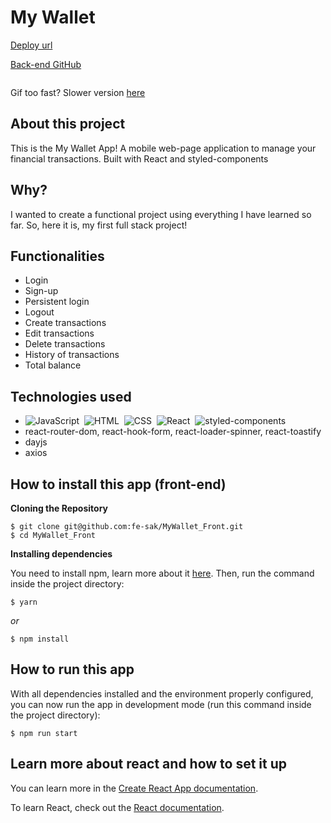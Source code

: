 
# My Wallet

 [Deploy url](https://my-wallet-front-five.vercel.app/) 
 
[Back-end GitHub](https://github.com/fe-sak/MyWallet_Back)

<img src="https://media3.giphy.com/media/Hs9nhr4IAhIQBnNYyw/giphy.gif?cid=790b7611568b2c9c15bfad6cb5dcd5e8af30ba240892f326&rid=giphy.gif" alt='' />

Gif too fast? Slower version [here](https://streamable.com/yhkpo8)

## About this project

This is the My Wallet App! A mobile web-page application to manage your financial transactions. Built with React and styled-components

## Why?

I wanted to create a functional project using everything I have learned so far. So, here it is, my first full stack project!


## Functionalities

- Login
- Sign-up
- Persistent login
- Logout
- Create transactions
- Edit transactions
- Delete transactions
- History of transactions
- Total balance

## Technologies used

- ![JavaScript](https://img.shields.io/badge/-JavaScript-05122A?style=flat&logo=javascript)&nbsp;
![HTML](https://img.shields.io/badge/-HTML-05122A?style=flat&logo=HTML5)&nbsp;
![CSS](https://img.shields.io/badge/-CSS-05122A?style=flat&logo=CSS3&logoColor=1572B6)&nbsp;
![React](https://img.shields.io/badge/-React-05122A?style=flat&logo=react)&nbsp;
![styled-components](https://img.shields.io/badge/-styled--components-05122A?style=flat&logo=styled-components)
- react-router-dom, react-hook-form, react-loader-spinner, react-toastify
- dayjs
- axios



## How to install this app (front-end)

  **Cloning the Repository**

```
$ git clone git@github.com:fe-sak/MyWallet_Front.git
$ cd MyWallet_Front
```

**Installing dependencies**

You need to install npm, learn more about it [here](https://docs.npmjs.com/getting-started).
Then, run the command inside the project directory: 
```
$ yarn
```

_or_

```
$ npm install
```

## How to run this app

With all dependencies installed and the environment properly configured, you can now run the app in development mode (run this command inside the project directory):

```
$ npm run start
```

## Learn more about react and how to set it up

You can learn more in the [Create React App documentation](https://facebook.github.io/create-react-app/docs/getting-started).

To learn React, check out the [React documentation](https://reactjs.org/).
